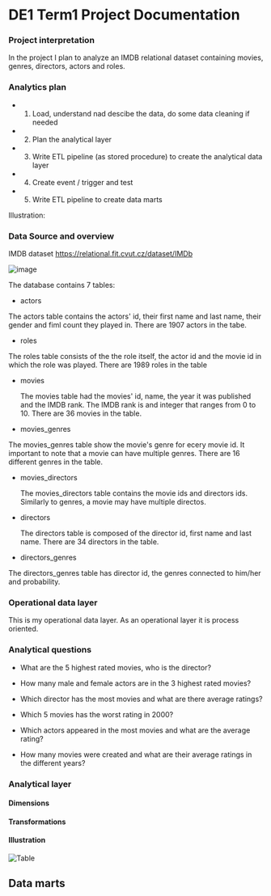 # DE1 Term1 Project Documentation

### Project interpretation
In the project I plan to analyze an IMDB relational dataset containing movies, genres, directors, actors and roles. 


### Analytics plan

 - 1. Load, understand nad descibe the data, do some data cleaning if needed
 - 2. Plan the analytical layer
 - 3. Write ETL pipeline (as stored procedure) to create the analytical data layer
 - 4. Create event / trigger and test
 - 5. Write ETL pipeline to create data marts
 
 Illustration:
 
 
 

### Data Source and overview

IMDB dataset
https://relational.fit.cvut.cz/dataset/IMDb


![image](https://user-images.githubusercontent.com/57848147/139240147-91ca1605-c798-4933-9bb0-ab9896ecd1cd.png)


The database contains 7 tables:
- actors

 The actors table contains the actors' id, their first name and last name, their gender and fiml count they played in. There are 1907 actors in the tabe.
 
- roles

 The roles table consists of the the role  itself, the actor  id and the movie id in which the role was played. There are 1989 roles in the table
 
- movies

  The movies table had the movies' id, name, the year it was published and the IMDB rank. The IMDB rank is and integer that ranges from 0 to 10. There are 36 movies in the table.
  
- movies_genres

 The movies_genres table show the movie's genre for ecery movie id. It important to note that a movie can have multiple genres. There are 16 different genres in the table.
 
- movies_directors

  The movies_directors table contains the movie ids and directors ids. Similarly to genres, a movie may have multiple directos. 
  
- directors

  The directors table is composed of the director id, first name and last name. There are 34 directors in the table.
  
- directors_genres

 The directors_genres table has director id, the genres connected to him/her and probability. 

### Operational data layer

This is my operational data layer. As an operational layer it is process oriented. 

### Analytical questions 
- What are the 5  highest rated movies, who is the director?
 
- How many male and female actors are in the 3 highest rated movies?
 
- Which director has the most movies and what are there average ratings?

- Which 5 movies has the worst rating in 2000?

- Which actors appeared in the most movies and what are the average rating?

- How many movies were created and what are their average ratings in the different years?

### Analytical layer

#### Dimensions

#### Transformations

#### Illustration

![Table](https://user-images.githubusercontent.com/57848147/139598391-0d7b53d1-e7e1-4673-b35c-35c9c72545d3.png)





## Data marts 
